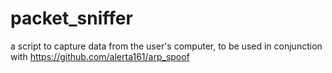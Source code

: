# packet_sniffer

a script to capture data from the user's computer, to be used in conjunction with https://github.com/alerta161/arp_spoof

